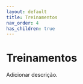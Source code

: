 ```yaml
---
layout: default
title: Treinamentos
nav_order: 4
has_children: true
---
```


# Treinamentos

Adicionar descrição.
